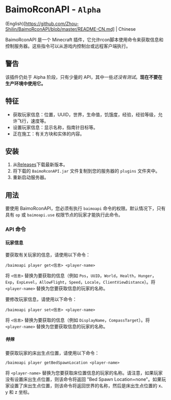 # BaimoRconAPI - `Alpha`
(English)[https://github.com/Zhou-Shilin/BaimoRconAPI/blob/master/README-CN.md] | Chinese

BaimoRconAPI 是一个 Minecraft 插件，它允许rcon脚本使用命令来获取信息和控制服务器。这些指令可以从游戏内控制台或远程客户端执行。

## 警告
该插件仍处于 Alpha 阶段，只有少量的 API，其中一些*还没有测试*。**现在不要在生产环境中使用它。**

## 特征
* 获取玩家信息：位置，UUID，世界，生命值，饥饿度，经验，经验等级，允许飞行，速度等。
* 设置玩家信息：显示名称，指南针目标等。
* 正在施工：有关方块和实体的内容。

## 安装
1. 从[Releases](https://github.com/Zhou-Shilin/BaimoRconAPI/releases)下载最新版本。
2. 将下载的 `BaimoRconAPI.jar` 文件复制到您的服务器的 `plugins` 文件夹中。
3. 重新启动服务器。

## 用法
要使用 BaimoRconAPI，您必须有执行 `baimoapi` 命令的权限。默认情况下，只有具有 `op` 或 `baimoapi.use` 权限节点的玩家才能执行此命令。

### API 命令

#### 玩家信息
要获取有关玩家的信息，请使用以下命令：
```
/baimoapi player get<信息> <player-name>
```
将 `<信息>` 替换为要获取的信息（例如 `Pos`，`UUID`，`World`，`Health`，`Hunger`，`Exp`，`ExpLevel`，`AllowFlight`，`Speed`，`Locale`，`ClientViewDistance`）。将 `<player-name>` 替换为您要获取信息的玩家的名称。

要修改玩家信息，请使用以下命令：
```
/baimoapi player set<信息> <player-name>
```
将 `<信息>` 替换为要获取的信息（例如 `DisplayName`，`CompassTarget`）。将 `<player-name>` 替换为您要获取信息的玩家的名称。

##### 特殊
要获取玩家的床出生点位置，请使用以下命令：
```
/baimoapi player getBedSpawnLocation <player-name>
```
将 `<player-name>` 替换为您要获取床位置信息的玩家的名称。请注意，如果玩家没有设置床出生点位置，则该命令将返回 "Bed Spawn Location=none"。如果玩家设置了床出生点位置，则该命令将返回世界的名称，然后是床出生点位置的 x、y 和 z 坐标。